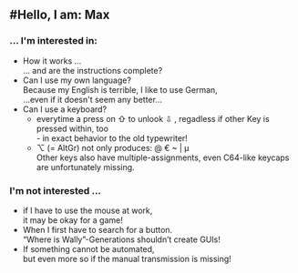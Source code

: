 #Hello, I am: Max
---
### … I'm interested in:
* How it works …<br>
     ... and are the instructions complete?
* Can I use my own language?<br>
      Because my English is terrible, I like to use German,<br>
      ...even if it doesn't seem any better...
* Can I use a keyboard?
     - everytime a press on ⇧ to unlook ⇩ , regadless if other Key is pressed within, too<br> - in exact behavior to the old typewriter!<br>
     - ⌥ (= AltGr) not only produces: @ € ~ | µ<br>
     Other keys also have multiple-assignments, even C64-like keycaps are unfortunately missing.

### I'm not interested …
* if I have to use the mouse at work,<br>
    it may be okay for a game!
* When I first have to search for a button.<br>
    “Where is Wally”-Generations shouldn’t create GUIs!
* If something cannot be automated,<br>
    but even more so if the manual transmission is missing!

<!---
Mae72DE/Mae72DE is a ✨ special ✨ repository because its `README.md` (this file) appears on your GitHub profile.
You can click the Preview link to take a look at your changes.
--->
